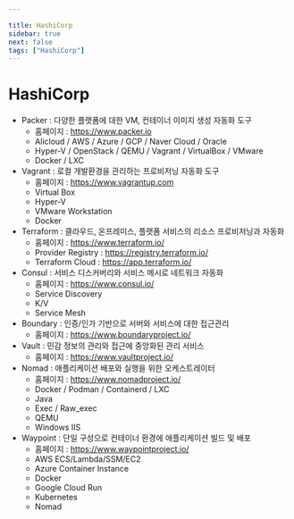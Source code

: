 ```yaml
---

title: HashiCorp
sidebar: true
next: false
tags: ["HashiCorp"]
---
```


# HashiCorp

- Packer : 다양한 플랫폼에 대한 VM, 컨테이너 이미지 생성 자동화 도구
    - 홈페이지 : <https://www.packer.io>
    - Alicloud / AWS / Azure / GCP / Naver Cloud / Oracle
    - Hyper-V / OpenStack / QEMU / Vagrant / VirtualBox / VMware
    - Docker / LXC
- Vagrant : 로컬 개발환경을 관리하는 프로비저닝 자동화 도구
    - 홈페이지 : <https://www.vagrantup.com>
    - Virtual Box
    - Hyper-V
    - VMware Workstation
    - Docker
- Terraform : 클라우드, 온프레미스, 플랫폼 서비스의 리소스 프로비저닝과 자동화
    - 홈페이지 : <https://www.terraform.io/>
    - Provider Registry : <https://registry.terraform.io/>
    - Terraform Cloud : <https://app.terraform.io/>
- Consul : 서비스 디스커버리와 서비스 메시로 네트워크 자동화
    - 홈페이지 : <https://www.consul.io/>
    - Service Discovery
    - K/V
    - Service Mesh
- Boundary : 인증/인가 기반으로 서버와 서비스에 대한 접근관리
    - 홈페이지 : <https://www.boundaryproject.io/>
- Vault : 민감 정보의 관리와 접근에 중앙화된 관리 서비스
    - 홈페이지 : <https://www.vaultproject.io/>
- Nomad : 애플리케이션 배포와 실행을 위한 오케스트레이터
    - 홈페이지 : <https://www.nomadproject.io/>
    - Docker / Podman / Containerd / LXC
    - Java
    - Exec / Raw_exec
    - QEMU
    - Windows IIS
- Waypoint : 단일 구성으로 컨테이너 환경에 애플리케이션 빌드 및 배포
    - 홈페이지 : <https://www.waypointproject.io/>
    - AWS ECS/Lambda/SSM/EC2
    - Azure Container Instance
    - Docker
    - Google Cloud Run
    - Kubernetes
    - Nomad

